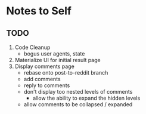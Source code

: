 # Notes to Self
## TODO
1. Code Cleanup
    - bogus user agents, state
1. Materialize UI for initial result page
1. Display comments page
	- rebase onto post-to-reddit branch
	- add comments
	- reply to comments
	- don't display too nested levels of comments
		- allow the ability to expand the hidden levels
	- allow comments to be collapsed / expanded